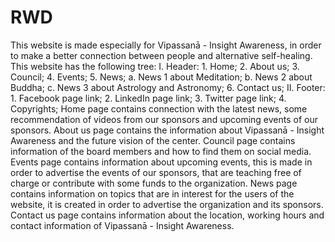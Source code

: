# RWD
This website is made especially for Vipassanā - Insight Awareness, in order to make a better connection between people and alternative self-healing.  
This website has the following tree: 
I.	Header:
    1.	Home;
    2.	About us;
    3.	Council; 
    4.	Events;
    5.	News; 
        a.	News 1 about Meditation;
        b.	News 2 about Buddha;
        c.	News 3 about Astrology and Astronomy;
    6.	Contact us; 
II.	Footer:
    1.	Facebook page link;
    2.	LinkedIn page link;
    3.	Twitter page link;
    4.	Copyrights;
Home page contains connection with the latest news, some recommendation of videos from our sponsors and upcoming events of our sponsors. 
About us page contains the information about Vipassanā - Insight Awareness and the future vision of the center. 
Council page contains information of the board members and how to find them on social media. 
Events page contains information about upcoming events, this is made in order to advertise the events of our sponsors, that are teaching free of charge or contribute with some funds to the organization. 
News page contains information on topics that are in interest for the users of the website, it is created in order to advertise the organization and its sponsors. 
Contact us page contains information about the location, working hours and contact information of Vipassanā - Insight Awareness.